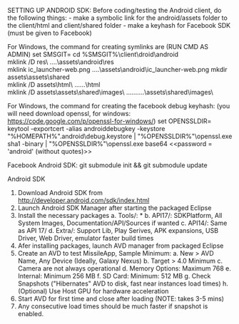 SETTING UP ANDROID SDK:
  Before coding/testing the Android client, do the following things: 
    - make a symbolic link for the android/assets folder to the client/html and client/shared folder
    - make a keyhash for Facebook SDK (must be given to Facebook)

  For Windows, the command for creating symlinks are (RUN CMD AS ADMIN)
    set SMSGIT=
    cd %SMSGIT%\client\droid\android\
	mklink /D res\ ..\..\assets\android\res\
	mklink ic_launcher-web.png ..\..\assets\android\ic_launcher-web.png
	mkdir assets\assets\shared\
	mklink /D assets\html\ ..\..\..\html\
	mklink /D assets\assets\shared\images\ ..\..\..\..\..\assets\shared\images\

  For Windows, the command for creating the facebook debug keyhash: (you will need download openssl, for windows: https://code.google.com/p/openssl-for-windows/)
    set OPENSSLDIR=
    keytool -exportcert -alias androiddebugkey -keystore "%HOMEPATH%"\.android\debug.keystore | "%OPENSSLDIR%"\openssl.exe sha1 -binary | "%OPENSSLDIR%"\openssl.exe base64
    <<password = 'android' (without quotes)>>

Facebook Android SDK:
	git submodule init && git submodule update

Android SDK
1. Download Android SDK from http://developer.android.com/sdk/index.html
2. Launch Android SDK Manager after starting the packaged Eclipse
3. Install the necessary packages
	a. Tools/: *
	b. API17/: SDKPlatform, All System Images, Documentation/API/Sources if wanted
	c. API14/: Same as API 17/
	d. Extra/: Support Lib, Play Serives, APK expansions, USB Driver, Web Driver, emulator faster build times
4. Afer installing packages, launch AVD manager from packaged Eclipse
5. Create an AVD to test MissileApp, Sample Minimum:
	a. New > AVD Name, Any Device (Ideally, Galaxy Nexus)
	b. Target > 4.0 Minimum
	c. Camera are not always operational
	d. Memory Options: Maximum 768
	e. Internal: Minimum 256 MB 
	f. SD Card: Minimum: 512 MB
	g. Check Snapshots ("Hibernates" AVD to disk, fast near instances load times)
	h. (Optional) Use Host GPU for hardware acceleration
6. Start AVD for first time and close after loading (NOTE: takes 3-5 mins)
7. Any consecutive load times should be much faster if snapshot is enabled. 
